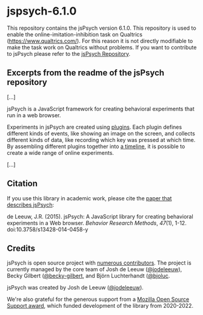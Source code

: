 # jspsych-6.1.0
This repository contains the jsPsych version 6.1.0. This repository is used to enable the online-imitation-inhibition task on Qualtrics (https://www.qualtrics.com/). For this reason it is not directly modifiable to make the task work on Qualtrics without problems. If you want to contribute to jsPsych please refer to the [jsPsych Repository](https://github.com/jspsych/jsPsych). 

## Excerpts from the readme of the jsPsych repository

[...]

jsPsych is a JavaScript framework for creating behavioral experiments that run in a web browser. 

Experiments in jsPsych are created using [plugins](https://www.jspsych.org/7.3/overview/plugins/). Each plugin defines different kinds of events, like showing an image on the screen, and collects different kinds of data, like recording which key was pressed at which time. By assembling different plugins together into [a timeline](https://www.jspsych.org/7.3/overview/timeline/), it is possible to create a wide range of online experiments.

[...]

Citation
--------

If you use this library in academic work, please cite the [paper that describes jsPsych](http://link.springer.com/article/10.3758%2Fs13428-014-0458-y):

de Leeuw, J.R. (2015). jsPsych: A JavaScript library for creating behavioral experiments in a Web browser. *Behavior Research Methods*, _47_(1), 1-12. doi:10.3758/s13428-014-0458-y


Credits
-------

jsPsych is open source project with [numerous contributors](https://github.com/jspsych/jsPsych/graphs/contributors). The project is currently managed by the core team of Josh de Leeuw ([@jodeleeuw](https://github.com/jodeleeuw)), Becky Gilbert ([@becky-gilbert](https://github.com/becky-gilbert), and Björn Luchterhandt ([@bjoluc](https://github.com/bjoluc).

jsPsych was created by Josh de Leeuw ([@jodeleeuw](https://twitter.com/joshdeleeuw)).

We're also grateful for the generous support from a [Mozilla Open Source Support award](https://www.mozilla.org/en-US/moss/), which funded development of the library from 2020-2022.
